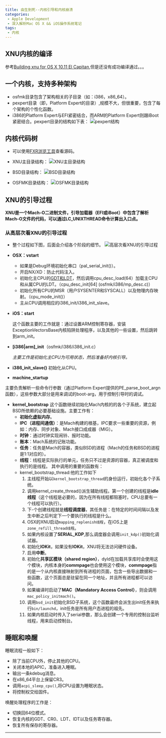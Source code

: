 ```yaml
---
title: 由生到死--内核引导和内核崩溃
categories: 
 - Apple Development
 - 深入解析Mac OS X && iOS操作系统笔记
tags:
 - 内核
---
```


## XNU内核的编译
参考[Building xnu for OS X 10.11 El Capitan][2],但是还没有成功编译通过。。。

## 一个内核，支持多种架构
- osfmk目录包含了架构相关的子目录（如：i386，x86_64）。
- pexpert目录（即，Platform Expert的目录）,规模不大，但很重要，包含了每个架构的个性化函数。
- i386的Platform Expert与EFI紧密结合，而ARM的Platform Expert则跟iBoot紧密结合。pexpert目录的结构如下表：
 ![pexpert结构][1]

## 内核代码树
- 可以使用[FXR浏览工具](http://fxr.watson.org)查看源码。
- XNU主目录结构：
	![XNU主目录结构][3]
	
- BSD目录结构：
	![BSD目录结构][4]
	
- OSFMK目录结构：
	![OSFMK目录结构][5]	

## XNU的引导过程
**XNU是一个Mach-O二进制文件，引导加载器（EFI或iBoot）中包含了解析Mach-O文件的代码，可以通过LC_UNIXTHREAD命令计算出入口点。**

### 从高层次看XNU的引导过程
- 整个过程如下图，后面会介绍各个阶段的细节。
	![高层次看XNU的引导过程][6]
- **OSX：vstart**
	- 如果是Debug环境初始化串口（pal_serial_init()）。
	- 开启NX/XD：防止代码注入。
	- 初始化主CPU的[GDT和LDT][7]，然后调用cpu_desc_load(64）加载主CPU和从属CPU的LDT。（cpu_desc_init[64] (osfmk/i386/mp_desc.c)）
	- 初始化所有CPU的MSR（用户SYSENTER和SYSCALL）以及物理内存映射。（cpu_mode_init()）
	- 主从CPU调用相应的i386_init/i386_init_slave。
	
- **iOS：start**

	这个函数主要的工作就是：通过设置ARM控制寄存器，安装ExceptionVectorsBase内核陷阱处理程序，以及其他的一些设置，然后跳转到arm_init。

- **[i386|arm]_init**（osfmk/i386/i386_init.c）

	*主要工作是初始化主CPU为可用状态，然后准备好内核引导。*

- **i386_init_slave()**
初始化从CPU。

- **machine_startup**

主要负责解析一些命令行参数（通过Platform Expert提供的PE_parse_boot_argn函数），这些参数大部分是用来调试的boot-arg，用于控制引导时的调试。

- **kernel_bootstrap**
这个函数继续初始化Mach内核的的各个子系统，建立起BSD所依赖的必要基础设施。主要工作有：
	- **初始化虚拟内存**。
	- **IPC（进程间通信）**：是Mach构建的根基，IPC要求一些重要的资源，例如：内存、同步对象、Mach接口成成器（MIG）。
	- **时钟**：通过时钟实现闹铃、报时功能。 
	- **账本**：Mach系统的记账功能。
	- **任务**：任务是Mach的容器，类似BSD的进程（Mach的任务和BSD的进程是1:1对应的）。
	- **线程**：线程是实际执行的单元，任务只不过是资源的容器，真正被调度和执行的是线程。
其中调用的重要的函数有：
	- kernel_bootstrap_thread:他的工作如下
		1. 主线程开始以`kernel_bootstrap_thread`的身份运行，初始化各个子系统。
		2. 调用kernel_create_thread()派生辅助线程。第一个创建的线程是**idle线程**（这个线程是必要的，因为在所有线程都阻塞时，CPU总要有一个线程可以执行）。
		3. 下-个创建线程就是**线程调度器**，其任务是：在特定的时间间隔以及发生中断之后判定下一个要执行的线程是什么。
		4. OSX的XNU启动`mapping_replenish线程`，在iOS上是`zone_refill_thread线程`。
		5. 如果内核设置了**SERIAL_KDP**,那么调度器会调用`init_kdp()`初始化调试器。
		6. 初始化**IOKit**，如果没有**IOKit**，XNU将无法访问硬件设备。
		7. 启用**中断**。
		8. 初始化**共享区模块（shared region）**，dyld在加载共享库时会使用这个模块，内核本身的**commpage**也会使用这个模块，**commpage**指的是一个从内核直接映射到所有进程的页面，包含一些导出数据和一些函数，这个页面总是驻留在同一个地址，并且所有进程都可以访问。
		9. 如果编译时启动了**MAC（Mandatory Access Control）**，则会调用`mac_policy_initmach()`。
		10. 调用`bsd_init`初始化BSD子系统，这个函数最终会派生出init任务来执行`bin/launchd`，init任务是所有用户态进程的祖先。
		11. 如果内核启动时传入了serial参数，那么会创建一个专用的控制台监听线程，用来启动控制台。

## 睡眠和唤醒
睡眠流程一般如下：

- 除了当前CPU外，停止其他的CPU。
- 关闭本地的APIC，准备进入睡眠。
- 输出一条kdebug消息。
- 在x86_64平台上保留CR3。
- 调用`acpi_sleep_cpu()`,将CPU设置为睡眠状态。
- 将控制权交给固件。

唤醒处理程序的工作是：

- 切换回64位模式。
- 恢复内核的GDT、CR0、LDT、IDT以及任务寄存器。
- 恢复所有保存的寄存器。




---
[1]: https://github.com/Easence/EADocuments/blob/master/Reading%20Notes/深入解析Mac%20OS%20X%20&%20iOS操作系统/Resources/Images/platformExpert.png?raw=true
[2]: https://github.com/Easence/EADocuments/blob/master/Reading%20Notes/深入解析Mac%20OS%20X%20%26%20iOS操作系统/Building%20xnu%20for%20OS%20X%2010.11%20El%20Capitan.md
[3]: https://github.com/Easence/EADocuments/blob/master/Reading%20Notes/深入解析Mac%20OS%20X%20&%20iOS操作系统/Resources/Images/XNU_SubDirectory.png?raw=true
[4]: https://github.com/Easence/EADocuments/blob/master/Reading%20Notes/深入解析Mac%20OS%20X%20&%20iOS操作系统/Resources/Images/BSD_SubDirectory.png?raw=true
[5]: https://github.com/Easence/EADocuments/blob/master/Reading%20Notes/深入解析Mac%20OS%20X%20&%20iOS操作系统/Resources/Images/OSFMK_Subdirectory.png?raw=true
[6]: https://github.com/Easence/EADocuments/blob/master/Reading%20Notes/深入解析Mac%20OS%20X%20&%20iOS操作系统/Resources/Images/XNU_hightLevel_boot.png?raw=true
[7]: http://blog.csdn.net/yleek/article/details/8204393
